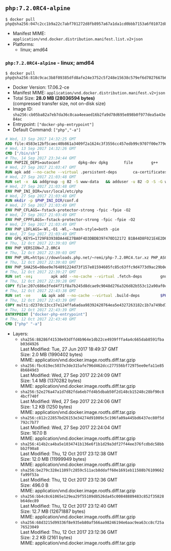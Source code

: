 ## `php:7.2.0RC4-alpine`

```console
$ docker pull php@sha256:047c2cc1b9a22c7abf701272d8fb8957a67a1da1cd0bbb7153a6f01072d8d214
```

-	Manifest MIME: `application/vnd.docker.distribution.manifest.list.v2+json`
-	Platforms:
	-	linux; amd64

### `php:7.2.0RC4-alpine` - linux; amd64

```console
$ docker pull php@sha256:818c9cac3b8f09385dfd8afe24e3752c5f248e15638c579ef6d7027667b62120
```

-	Docker Version: 17.06.2-ce
-	Manifest MIME: `application/vnd.docker.distribution.manifest.v2+json`
-	Total Size: **28.0 MB (28036594 bytes)**  
	(compressed transfer size, not on-disk size)
-	Image ID: `sha256:cb05ba82a7eb7da36c8caa4eeaed16b2fa9d78d695e898b0f977dea5a43e84ac`
-	Entrypoint: `["docker-php-entrypoint"]`
-	Default Command: `["php","-a"]`

```dockerfile
# Wed, 13 Sep 2017 14:32:25 GMT
ADD file:4583e12bf5caec40b861a3409f2a1624c3f3556cc457edb99c9707f00e779e45 in / 
# Wed, 13 Sep 2017 14:32:26 GMT
CMD ["/bin/sh"]
# Thu, 14 Sep 2017 23:34:44 GMT
ENV PHPIZE_DEPS=autoconf 		dpkg-dev dpkg 		file 		g++ 		gcc 		libc-dev 		make 		pcre-dev 		pkgconf 		re2c
# Wed, 27 Sep 2017 21:03:47 GMT
RUN apk add --no-cache --virtual .persistent-deps 		ca-certificates 		curl 		tar 		xz 		libressl
# Wed, 27 Sep 2017 21:03:48 GMT
RUN set -x 	&& addgroup -g 82 -S www-data 	&& adduser -u 82 -D -S -G www-data www-data
# Wed, 27 Sep 2017 21:03:48 GMT
ENV PHP_INI_DIR=/usr/local/etc/php
# Wed, 27 Sep 2017 21:03:48 GMT
RUN mkdir -p $PHP_INI_DIR/conf.d
# Wed, 27 Sep 2017 21:03:49 GMT
ENV PHP_CFLAGS=-fstack-protector-strong -fpic -fpie -O2
# Wed, 27 Sep 2017 21:03:49 GMT
ENV PHP_CPPFLAGS=-fstack-protector-strong -fpic -fpie -O2
# Wed, 27 Sep 2017 21:03:49 GMT
ENV PHP_LDFLAGS=-Wl,-O1 -Wl,--hash-style=both -pie
# Wed, 27 Sep 2017 21:03:49 GMT
ENV GPG_KEYS=1729F83938DA44E27BA0F4D3DBDB397470D12172 B1B44D8F021E4E2D6021E995DC9FF8D3EE5AF27F
# Thu, 12 Oct 2017 22:39:03 GMT
ENV PHP_VERSION=7.2.0RC4
# Thu, 12 Oct 2017 22:39:03 GMT
ENV PHP_URL=https://downloads.php.net/~remi/php-7.2.0RC4.tar.xz PHP_ASC_URL=https://downloads.php.net/~remi/php-7.2.0RC4.tar.xz.asc
# Thu, 12 Oct 2017 22:39:03 GMT
ENV PHP_SHA256=08ee9e764891224d73f157e01594605fc85c63ffc9d4773d9ac29b0e3160c68f PHP_MD5=
# Thu, 12 Oct 2017 22:39:27 GMT
RUN set -xe; 		apk add --no-cache --virtual .fetch-deps 		gnupg 	; 		mkdir -p /usr/src; 	cd /usr/src; 		wget -O php.tar.xz "$PHP_URL"; 		if [ -n "$PHP_SHA256" ]; then 		echo "$PHP_SHA256 *php.tar.xz" | sha256sum -c -; 	fi; 	if [ -n "$PHP_MD5" ]; then 		echo "$PHP_MD5 *php.tar.xz" | md5sum -c -; 	fi; 		if [ -n "$PHP_ASC_URL" ]; then 		wget -O php.tar.xz.asc "$PHP_ASC_URL"; 		export GNUPGHOME="$(mktemp -d)"; 		for key in $GPG_KEYS; do 			gpg --keyserver ha.pool.sks-keyservers.net --recv-keys "$key"; 		done; 		gpg --batch --verify php.tar.xz.asc php.tar.xz; 		rm -rf "$GNUPGHOME"; 	fi; 		apk del .fetch-deps
# Thu, 12 Oct 2017 22:39:28 GMT
COPY file:207c686e3fed4f71f8a7b245d8dcae9c9048d276a326d82b553c12a90af0c0ca in /usr/local/bin/ 
# Thu, 12 Oct 2017 22:43:38 GMT
RUN set -xe 	&& apk add --no-cache --virtual .build-deps 		$PHPIZE_DEPS 		coreutils 		curl-dev 		libedit-dev 		libressl-dev 		libxml2-dev 		sqlite-dev 		&& export CFLAGS="$PHP_CFLAGS" 		CPPFLAGS="$PHP_CPPFLAGS" 		LDFLAGS="$PHP_LDFLAGS" 	&& docker-php-source extract 	&& cd /usr/src/php 	&& gnuArch="$(dpkg-architecture --query DEB_BUILD_GNU_TYPE)" 	&& ./configure 		--build="$gnuArch" 		--with-config-file-path="$PHP_INI_DIR" 		--with-config-file-scan-dir="$PHP_INI_DIR/conf.d" 				--disable-cgi 				--enable-ftp 		--enable-mbstring 		--enable-mysqlnd 				--with-curl 		--with-libedit 		--with-openssl 		--with-zlib 				--with-pcre-regex=/usr 				$PHP_EXTRA_CONFIGURE_ARGS 	&& make -j "$(nproc)" 	&& make install 	&& { find /usr/local/bin /usr/local/sbin -type f -perm +0111 -exec strip --strip-all '{}' + || true; } 	&& make clean 	&& cd / 	&& docker-php-source delete 		&& runDeps="$( 		scanelf --needed --nobanner --format '%n#p' --recursive /usr/local 			| tr ',' '\n' 			| sort -u 			| awk 'system("[ -e /usr/local/lib/" $1 " ]") == 0 { next } { print "so:" $1 }' 	)" 	&& apk add --no-cache --virtual .php-rundeps $runDeps 		&& apk del .build-deps 		&& pecl update-channels 	&& rm -rf /tmp/pear ~/.pearrc
# Thu, 12 Oct 2017 22:43:39 GMT
COPY multi:d237dc13cc37e124ffa6adaa98392420764ea5e4327263182c1b7a749bd736fa in /usr/local/bin/ 
# Thu, 12 Oct 2017 22:43:39 GMT
ENTRYPOINT ["docker-php-entrypoint"]
# Thu, 12 Oct 2017 22:43:40 GMT
CMD ["php" "-a"]
```

-	Layers:
	-	`sha256:88286f41530e93dffd4b964e1db22ce4939fffa4a4c665dab8591fbab03d4926`  
		Last Modified: Tue, 27 Jun 2017 18:49:37 GMT  
		Size: 2.0 MB (1990402 bytes)  
		MIME: application/vnd.docker.image.rootfs.diff.tar.gzip
	-	`sha256:fbc619ec5037e3de315afe796d462dcc277556bf72975ee0efa11e858b6849d3`  
		Last Modified: Wed, 27 Sep 2017 22:24:09 GMT  
		Size: 1.4 MB (1370282 bytes)  
		MIME: application/vnd.docker.image.rootfs.diff.tar.gzip
	-	`sha256:52e276a47a1d7d82fda6eb7fd4b5dbab50f2d148cb15248c28bf90c84bcf740f`  
		Last Modified: Wed, 27 Sep 2017 22:24:06 GMT  
		Size: 1.2 KB (1250 bytes)  
		MIME: application/vnd.docker.image.rootfs.diff.tar.gzip
	-	`sha256:c812c22857bd26153e34274d91009c5c196fa09a445bd6437ec80f5d792c7b77`  
		Last Modified: Wed, 27 Sep 2017 22:24:04 GMT  
		Size: 167.0 B  
		MIME: application/vnd.docker.image.rootfs.diff.tar.gzip
	-	`sha256:414b2ca4ba5e1034741b136e6f1b1d29a3df27f44ee376fcdbdc58bbbb2f90a8`  
		Last Modified: Thu, 12 Oct 2017 23:12:38 GMT  
		Size: 12.0 MB (11999949 bytes)  
		MIME: application/vnd.docker.image.rootfs.diff.tar.gzip
	-	`sha256:be279c328e11097c2859c511acb8ddaff60e1691eb11588b76109662fa99f53a`  
		Last Modified: Thu, 12 Oct 2017 23:12:36 GMT  
		Size: 496.0 B  
		MIME: application/vnd.docker.image.rootfs.diff.tar.gzip
	-	`sha256:bb4c8c61065e129ea29f55109d8526da45c00848889483c852f35828b64dec89`  
		Last Modified: Thu, 12 Oct 2017 23:12:40 GMT  
		Size: 12.7 MB (12671887 bytes)  
		MIME: application/vnd.docker.image.rootfs.diff.tar.gzip
	-	`sha256:68d3215d99336f8e935eb80af566aa98246194e6aac9ea63cc8cf25a76523049`  
		Last Modified: Thu, 12 Oct 2017 23:12:36 GMT  
		Size: 2.2 KB (2161 bytes)  
		MIME: application/vnd.docker.image.rootfs.diff.tar.gzip
